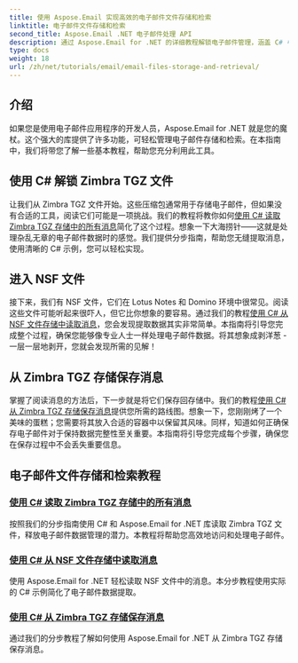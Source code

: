 ```yaml
---
title: 使用 Aspose.Email 实现高效的电子邮件文件存储和检索
linktitle: 电子邮件文件存储和检索
second_title: Aspose.Email .NET 电子邮件处理 API
description: 通过 Aspose.Email for .NET 的详细教程解锁电子邮件管理，涵盖 C# 中的 Zimbra TGZ 和 NSF 文件处理。
type: docs
weight: 18
url: /zh/net/tutorials/email/email-files-storage-and-retrieval/
---
```

## 介绍

如果您是使用电子邮件应用程序的开发人员，Aspose.Email for .NET 就是您的魔杖。这个强大的库提供了许多功能，可轻松管理电子邮件存储和检索。在本指南中，我们将带您了解一些基本教程，帮助您充分利用此工具。

## 使用 C# 解锁 Zimbra TGZ 文件
让我们从 Zimbra TGZ 文件开始。这些压缩包通常用于存储电子邮件，但如果没有合适的工具，阅读它们可能是一项挑战。我们的教程将教你如何[使用 C# 读取 Zimbra TGZ 存储中的所有消息](./read-all-messages-from-zimbra-tgz-storage/)简化了这个过程。想象一下大海捞针——这就是处理杂乱无章的电子邮件数据时的感觉。我们提供分步指南，帮助您无缝提取消息，使用清晰的 C# 示例，您可以轻松实现。 

## 进入 NSF 文件
接下来，我们有 NSF 文件，它们在 Lotus Notes 和 Domino 环境中很常见。阅读这些文件可能听起来很吓人，但它比你想象的要容易。通过我们的教程[使用 C# 从 NSF 文件存储中读取消息](./read-messages-from-nsf-files-storage/)，您会发现提取数据其实非常简单。本指南将引导您完成整个过程，确保您能够像专业人士一样处理电子邮件数据。将其想象成剥洋葱 - 一层一层地剥开，您就会发现所需的见解！

## 从 Zimbra TGZ 存储保存消息
掌握了阅读消息的方法后，下一步就是将它们保存回存储中。我们的教程[使用 C# 从 Zimbra TGZ 存储保存消息](./save-messages-from-zimbra-tgz-storage/)提供您所需的路线图。想象一下，您刚刚烤了一个美味的蛋糕；您需要将其放入合适的容器中以保留其风味。同样，知道如何正确保存电子邮件对于保持数据完整性至关重要。本指南将引导您完成每个步骤，确保您在保存过程中不会丢失重要信息。

## 电子邮件文件存储和检索教程
### [使用 C# 读取 Zimbra TGZ 存储中的所有消息](./read-all-messages-from-zimbra-tgz-storage/)
按照我们的分步指南使用 C# 和 Aspose.Email for .NET 库读取 Zimbra TGZ 文件，释放电子邮件数据管理的潜力。本教程将帮助您高效地访问和处理电子邮件。
### [使用 C# 从 NSF 文件存储中读取消息](./read-messages-from-nsf-files-storage/)
使用 Aspose.Email for .NET 轻松读取 NSF 文件中的消息。本分步教程使用实际的 C# 示例简化了电子邮件数据提取。
### [使用 C# 从 Zimbra TGZ 存储保存消息](./save-messages-from-zimbra-tgz-storage/)
通过我们的分步教程了解如何使用 Aspose.Email for .NET 从 Zimbra TGZ 存储保存消息。